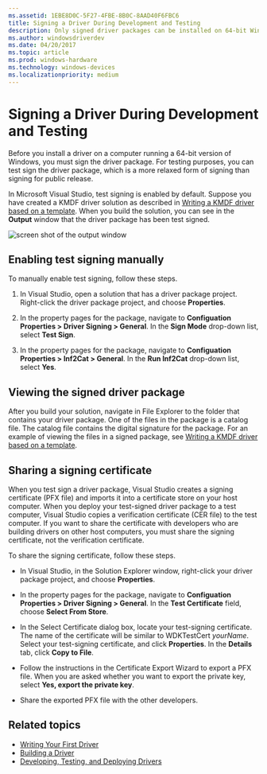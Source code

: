 ```yaml
---
ms.assetid: 1EBE8D0C-5F27-4FBE-8B0C-8AAD40F6FBC6
title: Signing a Driver During Development and Testing
description: Only signed driver packages can be installed on 64-bit Windows.  For testing purposes, you can test sign the driver package.
ms.author: windowsdriverdev
ms.date: 04/20/2017
ms.topic: article
ms.prod: windows-hardware
ms.technology: windows-devices
ms.localizationpriority: medium
---
```


# Signing a Driver During Development and Testing

Before you install a driver on a computer running a 64-bit version of Windows, you must sign the driver package. For testing purposes, you can test sign the driver package, which is a more relaxed form of signing than signing for public release.

In Microsoft Visual Studio, test signing is enabled by default. Suppose you have created a KMDF driver solution as described in [Writing a KMDF driver based on a template](https://msdn.microsoft.com/en-us/Library/Windows/Hardware/Hh439654). When you build the solution, you can see in the **Output** window that the driver package has been test signed.

![screen shot of the output window](images/SigningADriver01.png)

## <span id="enabling_test_signing_manually"></span><span id="ENABLING_TEST_SIGNING_MANUALLY"></span>Enabling test signing manually


To manually enable test signing, follow these steps.

1.  In Visual Studio, open a solution that has a driver package project. Right-click the driver package project, and choose **Properties**.

2.  In the property pages for the package, navigate to **Configuation Properties &gt; Driver Signing &gt; General**. In the **Sign Mode** drop-down list, select **Test Sign**.

3.  In the property pages for the package, navigate to **Configuation Properties &gt; Inf2Cat &gt; General**. In the **Run Inf2Cat** drop-down list, select **Yes**.

## <span id="Viewing_the_signed_driver_package"></span><span id="viewing_the_signed_driver_package"></span><span id="VIEWING_THE_SIGNED_DRIVER_PACKAGE"></span>Viewing the signed driver package


After you build your solution, navigate in File Explorer to the folder that contains your driver package. One of the files in the package is a catalog file. The catalog file contains the digital signature for the package. For an example of viewing the files in a signed package, see [Writing a KMDF driver based on a template](https://msdn.microsoft.com/en-us/Library/Windows/Hardware/Hh439654).

## <span id="Sharing_a_signing_certificate"></span><span id="sharing_a_signing_certificate"></span><span id="SHARING_A_SIGNING_CERTIFICATE"></span>Sharing a signing certificate


When you test sign a driver package, Visual Studio creates a signing certificate (PFX file) and imports it into a certificate store on your host computer. When you deploy your test-signed driver package to a test computer, Visual Studio copies a verification certificate (CER file) to the test computer. If you want to share the certificate with developers who are building drivers on other host computers, you must share the signing certificate, not the verification certificate.

To share the signing certificate, follow these steps.

-   In Visual Studio, in the Solution Explorer window, right-click your driver package project, and choose **Properties**.
-   In the property pages for the package, navigate to **Configuation Properties &gt; Driver Signing &gt; General**. In the **Test Certificate** field, choose **Select From Store**.

-   In the Select Certificate dialog box, locate your test-signing certificate. The name of the certificate will be similar to WDKTestCert *yourName*. Select your test-signing certificate, and click **Properties**. In the **Details** tab, click **Copy to File**.
-   Follow the instructions in the Certificate Export Wizard to export a PFX file. When you are asked whether you want to export the private key, select **Yes, export the private key**.
-   Share the exported PFX file with the other developers.

## <span id="related_topics"></span>Related topics


* [Writing Your First Driver](https://msdn.microsoft.com/en-us/Library/Windows/Hardware/Ff554811)
* [Building a Driver](building-a-driver.md)
* [Developing, Testing, and Deploying Drivers](index.md)
 

 






